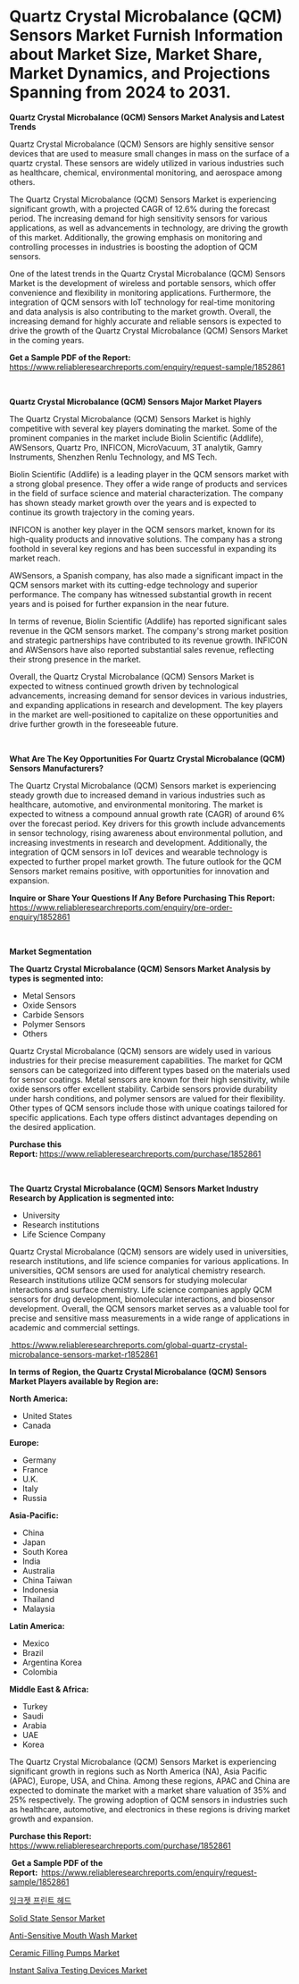 <p><h1>Quartz Crystal Microbalance (QCM) Sensors Market Furnish Information about Market Size, Market Share, Market Dynamics, and Projections Spanning from 2024 to 2031.</h1></p><p><strong>Quartz Crystal Microbalance (QCM) Sensors Market Analysis and Latest Trends</strong></p>
<p><p>Quartz Crystal Microbalance (QCM) Sensors are highly sensitive sensor devices that are used to measure small changes in mass on the surface of a quartz crystal. These sensors are widely utilized in various industries such as healthcare, chemical, environmental monitoring, and aerospace among others.</p><p>The Quartz Crystal Microbalance (QCM) Sensors Market is experiencing significant growth, with a projected CAGR of 12.6% during the forecast period. The increasing demand for high sensitivity sensors for various applications, as well as advancements in technology, are driving the growth of this market. Additionally, the growing emphasis on monitoring and controlling processes in industries is boosting the adoption of QCM sensors.</p><p>One of the latest trends in the Quartz Crystal Microbalance (QCM) Sensors Market is the development of wireless and portable sensors, which offer convenience and flexibility in monitoring applications. Furthermore, the integration of QCM sensors with IoT technology for real-time monitoring and data analysis is also contributing to the market growth. Overall, the increasing demand for highly accurate and reliable sensors is expected to drive the growth of the Quartz Crystal Microbalance (QCM) Sensors Market in the coming years.</p></p>
<p><strong>Get a Sample PDF of the Report:&nbsp;</strong> <a href="https://www.reliableresearchreports.com/enquiry/request-sample/1852861">https://www.reliableresearchreports.com/enquiry/request-sample/1852861</a></p>
<p>&nbsp;</p>
<p><strong>Quartz Crystal Microbalance (QCM) Sensors Major Market Players</strong></p>
<p><p>The Quartz Crystal Microbalance (QCM) Sensors Market is highly competitive with several key players dominating the market. Some of the prominent companies in the market include Biolin Scientific (Addlife), AWSensors, Quartz Pro, INFICON, MicroVacuum, 3T analytik, Gamry Instruments, Shenzhen Renlu Technology, and MS Tech.</p><p>Biolin Scientific (Addlife) is a leading player in the QCM sensors market with a strong global presence. They offer a wide range of products and services in the field of surface science and material characterization. The company has shown steady market growth over the years and is expected to continue its growth trajectory in the coming years.</p><p>INFICON is another key player in the QCM sensors market, known for its high-quality products and innovative solutions. The company has a strong foothold in several key regions and has been successful in expanding its market reach.</p><p>AWSensors, a Spanish company, has also made a significant impact in the QCM sensors market with its cutting-edge technology and superior performance. The company has witnessed substantial growth in recent years and is poised for further expansion in the near future.</p><p>In terms of revenue, Biolin Scientific (Addlife) has reported significant sales revenue in the QCM sensors market. The company's strong market position and strategic partnerships have contributed to its revenue growth. INFICON and AWSensors have also reported substantial sales revenue, reflecting their strong presence in the market.</p><p>Overall, the Quartz Crystal Microbalance (QCM) Sensors Market is expected to witness continued growth driven by technological advancements, increasing demand for sensor devices in various industries, and expanding applications in research and development. The key players in the market are well-positioned to capitalize on these opportunities and drive further growth in the foreseeable future.</p></p>
<p>&nbsp;</p>
<p><strong>What Are The Key Opportunities For Quartz Crystal Microbalance (QCM) Sensors Manufacturers?</strong></p>
<p><p>The Quartz Crystal Microbalance (QCM) Sensors market is experiencing steady growth due to increased demand in various industries such as healthcare, automotive, and environmental monitoring. The market is expected to witness a compound annual growth rate (CAGR) of around 6% over the forecast period. Key drivers for this growth include advancements in sensor technology, rising awareness about environmental pollution, and increasing investments in research and development. Additionally, the integration of QCM sensors in IoT devices and wearable technology is expected to further propel market growth. The future outlook for the QCM Sensors market remains positive, with opportunities for innovation and expansion.</p></p>
<p><strong>Inquire or Share Your Questions If Any Before Purchasing This Report:</strong> <a href="https://www.reliableresearchreports.com/enquiry/pre-order-enquiry/1852861">https://www.reliableresearchreports.com/enquiry/pre-order-enquiry/1852861</a></p>
<p>&nbsp;</p>
<p><strong>Market Segmentation</strong></p>
<p><strong>The Quartz Crystal Microbalance (QCM) Sensors Market Analysis by types is segmented into:</strong></p>
<p><ul><li>Metal Sensors</li><li>Oxide Sensors</li><li>Carbide Sensors</li><li>Polymer Sensors</li><li>Others</li></ul></p>
<p><p>Quartz Crystal Microbalance (QCM) sensors are widely used in various industries for their precise measurement capabilities. The market for QCM sensors can be categorized into different types based on the materials used for sensor coatings. Metal sensors are known for their high sensitivity, while oxide sensors offer excellent stability. Carbide sensors provide durability under harsh conditions, and polymer sensors are valued for their flexibility. Other types of QCM sensors include those with unique coatings tailored for specific applications. Each type offers distinct advantages depending on the desired application.</p></p>
<p><strong>Purchase this Report:&nbsp;</strong><a href="https://www.reliableresearchreports.com/purchase/1852861">https://www.reliableresearchreports.com/purchase/1852861</a></p>
<p>&nbsp;</p>
<p><strong>The Quartz Crystal Microbalance (QCM) Sensors Market Industry Research by Application is segmented into:</strong></p>
<p><ul><li>University</li><li>Research institutions</li><li>Life Science Company</li></ul></p>
<p><p>Quartz Crystal Microbalance (QCM) sensors are widely used in universities, research institutions, and life science companies for various applications. In universities, QCM sensors are used for analytical chemistry research. Research institutions utilize QCM sensors for studying molecular interactions and surface chemistry. Life science companies apply QCM sensors for drug development, biomolecular interactions, and biosensor development. Overall, the QCM sensors market serves as a valuable tool for precise and sensitive mass measurements in a wide range of applications in academic and commercial settings.</p></p>
<p><a href="https://www.reliableresearchreports.com/global-quartz-crystal-microbalance-sensors-market-r1852861">&nbsp;https://www.reliableresearchreports.com/global-quartz-crystal-microbalance-sensors-market-r1852861</a></p>
<p><strong>In terms of Region, the Quartz Crystal Microbalance (QCM) Sensors Market Players available by Region are:</strong></p>
<p>
    <p> <strong> North America: </strong>
        <ul>
            <li>United States</li>
            <li>Canada</li>
        </ul>
        </p> 
    <p> <strong> Europe: </strong>
        <ul>
            <li>Germany</li>
            <li>France</li>
            <li>U.K.</li>
            <li>Italy</li>
            <li>Russia</li>
        </ul>
        </p> 
    <p> <strong> Asia-Pacific: </strong>
        <ul>
            <li>China</li>
            <li>Japan</li>
            <li>South Korea</li>
            <li>India</li>
            <li>Australia</li>
            <li>China Taiwan</li>
            <li>Indonesia</li>
            <li>Thailand</li>
            <li>Malaysia</li>
        </ul>
        </p> 
    <p> <strong> Latin America: </strong>
        <ul>
            <li>Mexico</li>
            <li>Brazil</li>
            <li>Argentina Korea</li>
            <li>Colombia</li>
        </ul>
        </p> 
    <p> <strong> Middle East & Africa: </strong>
        <ul>
            <li>Turkey</li>
            <li>Saudi</li>
            <li>Arabia</li>
            <li>UAE</li>
            <li>Korea</li>
        </ul>
    </p>
    </p>
<p><p>The Quartz Crystal Microbalance (QCM) Sensors Market is experiencing significant growth in regions such as North America (NA), Asia Pacific (APAC), Europe, USA, and China. Among these regions, APAC and China are expected to dominate the market with a market share valuation of 35% and 25% respectively. The growing adoption of QCM sensors in industries such as healthcare, automotive, and electronics in these regions is driving market growth and expansion.</p></p>
<p><strong>Purchase this Report: </strong><a href="https://www.reliableresearchreports.com/purchase/1852861">https://www.reliableresearchreports.com/purchase/1852861</a></p>
<p>&nbsp;<strong>Get a Sample PDF of the Report:&nbsp;&nbsp;</strong><a href="https://www.reliableresearchreports.com/enquiry/request-sample/1852861">https://www.reliableresearchreports.com/enquiry/request-sample/1852861</a></p>
<p><strong></strong></p>
<p><p><a href="https://medium.com/@puputzim_20688/%EC%9E%89%ED%81%AC%EC%A0%AF-%ED%94%84%EB%A6%B0%ED%84%B0-%ED%97%A4%EB%93%9C-%EC%8B%9C%EC%9E%A5-%EA%B7%9C%EB%AA%A8-%EC%84%B1%EC%9E%A5-%ED%8A%B8%EB%A0%8C%EB%93%9C-%ED%86%B5%EA%B3%84-%EB%B0%8F-%EC%98%88%EC%B8%A1-2024-2031-ce90c589ca51">잉크젯 프린트 헤드</a></p><p><a href="https://medium.com/@patriciahanson2013/solid-state-sensor-market-a-global-and-regional-analysis-focus-on-end-user-product-and-region-c612bb5f85cf">Solid State Sensor Market</a></p><p><a href="https://github.com/awicka1/Market-Research-Report-List-1/blob/main/anti-sensitive-mouth-wash-market.md">Anti-Sensitive Mouth Wash Market</a></p><p><a href="https://issuu.com/reportprime-2/docs/ceramic-filling-pumps-market-size-2030.pptx">Ceramic Filling Pumps Market</a></p><p><a href="https://issuu.com/reportprime-2/docs/instant-saliva-testing-devices-market-size-2030.pp">Instant Saliva Testing Devices Market</a></p></p>
